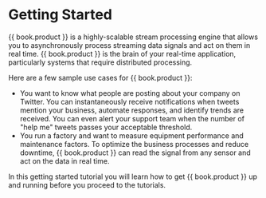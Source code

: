 # Getting Started

{{ book.product }} is a highly-scalable stream processing engine that allows you to asynchronously process streaming data signals and act on them in real time. {{ book.product }} is the brain of your real-time application, particularly systems that require distributed processing.

Here are a few sample use cases for {{ book.product }}:

* You want to know what people are posting about your company on Twitter. You can instantaneously receive notifications when tweets mention your business, automate responses, and identify trends are received. You can even alert your support team when the number of "help me" tweets passes your acceptable threshold.
* You run a factory and want to measure equipment performance and maintenance factors. To optimize the business processes and reduce downtime,  {{ book.product }} can read the signal from any sensor and act on the data in real time.

In this getting started tutorial you will learn how to get {{ book.product }} up and running before you proceed to the tutorials.
